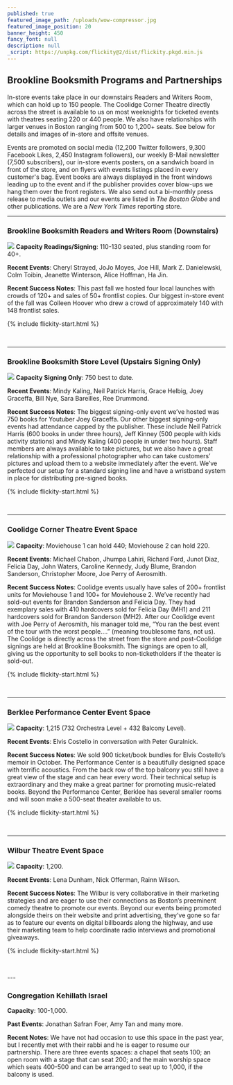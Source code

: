 ```yaml
---
published: true
featured_image_path: /uploads/wow-compressor.jpg
featured_image_position: 20
banner_height: 450
fancy_font: null
description: null
_script: https://unpkg.com/flickity@2/dist/flickity.pkgd.min.js
---
```


## Brookline Booksmith Programs and Partnerships

In-store events take place in our downstairs Readers and Writers Room, which can hold up to 150 people. The Coolidge Corner Theatre directly across the street is available to us on most weeknights for ticketed events with theatres seating 220 or 440 people. We also have relationships with larger venues in Boston ranging from 500 to 1,200+ seats. See below for details and images of in-store and offsite venues.

Events are promoted on social media (12,200 Twitter followers, 9,300 Facebook Likes, 2,450 Instagram followers), our weekly B-Mail newsletter (7,500 subscribers), our in-store events posters, on a sandwich board in front of the store, and on flyers with events listings placed in every customer's bag. Event books are always displayed in the front windows leading up to the event and if the publisher provides cover blow-ups we hang them over the front registers. We also send out a bi-monthly press release to media outlets and our events are listed in *The Boston Globe* and other publications. We are a *New York Times* reporting store.


---

### Brookline Booksmith Readers and Writers Room (Downstairs)

![](http://images.brooklinebooksmith.com/event-venues/Brookline-Booksmith-Downstairs/bb-downstairs-4-compressor.jpg) **Capacity Readings/Signing**: 110-130 seated, plus standing room for 40+.

**Recent Events**: Cheryl Strayed, JoJo Moyes, Joe Hill, Mark Z. Danielewski, Colm Toibin, Jeanette Winterson, Alice Hoffman, Ha Jin.

**Recent Success Notes**: This past fall we hosted four local launches with crowds of 120+ and sales of 50+ frontlist copies. Our biggest in-store event of the fall was Colleen Hoover who drew a crowd of approximately 140 with 148 frontlist sales.


{% include flickity-start.html %}

<img src="http://images.brooklinebooksmith.com/event-venues/Brookline-Booksmith-Downstairs/bb-downstairs-2-compressor.jpg" alt="">
<img src="http://images.brooklinebooksmith.com/event-venues/Brookline-Booksmith-Downstairs/bb-downstairs-3-compressor.jpg" alt="">
<img src="http://images.brooklinebooksmith.com/event-venues/Brookline-Booksmith-Downstairs/bb-downstairs-5-compressor.jpg" alt="">
<img src="http://images.brooklinebooksmith.com/event-venues/Brookline-Booksmith-Downstairs/bb-downstairs-6-compressor.jpg" alt="">
<img src="http://images.brooklinebooksmith.com/event-venues/Brookline-Booksmith-Downstairs/bb-downstairs-7-compressor.jpg" alt="">
<img src="http://images.brooklinebooksmith.com/event-venues/Brookline-Booksmith-Downstairs/bb-downstairs-8-compressor.jpg" alt="">
<img src="http://images.brooklinebooksmith.com/event-venues/Brookline-Booksmith-Downstairs/bb-downstairs-1-compressor.jpg" alt="">


</div>

---

### Brookline Booksmith Store Level (Upstairs Signing Only)

![](http://images.brooklinebooksmith.com/event-venues/Brookline-Booksmith-Upstairs/BB-Upstairs-1-compressor.jpg) **Capacity Signing Only**: 750 best to date.

**Recent Events**: Mindy Kaling, Neil Patrick Harris, Grace Helbig, Joey Graceffa, Bill Nye, Sara Bareilles, Ree Drummond.

**Recent Success Notes**: The biggest signing-only event we’ve hosted was 750 books for Youtuber Joey Graceffa. Our other biggest signing-only events had attendance capped by the publisher. These include Neil Patrick Harris (600 books in under three hours), Jeff Kinney (500 people with kids activity stations) and Mindy Kaling (400 people in under two hours). Staff members are always available to take pictures, but we also have a great relationship with a professional photographer who can take customers’ pictures and upload them to a website immediately after the event. We’ve perfected our setup for a standard signing line and have a wristband system in place for distributing pre-signed books.



{% include flickity-start.html %}

<img src="http://images.brooklinebooksmith.com/event-venues/Brookline-Booksmith-Upstairs/BB-upstairs-2-compressor.jpg" alt=""><img src="http://images.brooklinebooksmith.com/event-venues/Brookline-Booksmith-Upstairs/BB-UPstairs-3-compressor.jpg" alt=""> <img src="http://images.brooklinebooksmith.com/event-venues/Brookline-Booksmith-Upstairs/bb-Upstairs-4-compressor.jpg" alt=""> <img src="http://images.brooklinebooksmith.com/event-venues/Brookline-Booksmith-Upstairs/BB-Upstairs-5-compressor.jpg" alt=""> <img src="http://images.brooklinebooksmith.com/event-venues/Brookline-Booksmith-Upstairs/BB-Upstairs-6-compressor.jpg" alt=""> <img src="http://images.brooklinebooksmith.com/event-venues/Brookline-Booksmith-Upstairs/BB-Upstairs-7-compressor.jpg" alt=""> <img src="http://images.brooklinebooksmith.com/event-venues/Brookline-Booksmith-Upstairs/bb-Upstairs-8-compressor.jpg" alt=""></div>

---

### Coolidge Corner Theatre Event Space

![](http://images.brooklinebooksmith.com/event-venues/Coolidge-Corner-Theatre/Coolidge-Corner-Theatre-1-compressor.jpg) **Capacity**: Moviehouse 1 can hold 440; Moviehouse 2 can hold 220.

**Recent Events**: Michael Chabon, Jhumpa Lahiri, Richard Ford, Junot Diaz, Felicia Day, John Waters, Caroline Kennedy, Judy Blume, Brandon Sanderson, Christopher Moore, Joe Perry of Aerosmith.

**Recent Success Notes**: Coolidge events usually have sales of 200+ frontlist units for Moviehouse 1 and 100+ for Moviehouse 2. We’ve recently had sold-out events for Brandon Sanderson and Felicia Day. They had exemplary sales with 410 hardcovers sold for Felicia Day (MH1) and 211 hardcovers sold for Brandon Sanderson (MH2). After our Coolidge event with Joe Perry of Aerosmith, his manager told me, “You ran the best event of the tour with the worst people….” (meaning troublesome fans, not us). The Coolidge is directly across the street from the store and post-Coolidge signings are held at Brookline Booksmith. The signings are open to all, giving us the opportunity to sell books to non-ticketholders if the theater is sold-out.


{% include flickity-start.html %}

<img src="http://images.brooklinebooksmith.com/event-venues/Coolidge-Corner-Theatre/Coolidge-Corner-Theatre-2-compressor.jpg" alt=""> <img src="http://images.brooklinebooksmith.com/event-venues/Coolidge-Corner-Theatre/Coolidge-Corner-Theatre-3-compressor.jpg" alt=""> <img src="http://images.brooklinebooksmith.com/event-venues/Coolidge-Corner-Theatre/Coolidge-Corner-Theatre-4-compressor.jpg" alt=""> <img src="http://images.brooklinebooksmith.com/event-venues/Coolidge-Corner-Theatre/Coolidge-Corner-Theatre-5-compressor.jpg" alt=""> <img src="http://images.brooklinebooksmith.com/event-venues/Coolidge-Corner-Theatre/Coolidge-Corner-Theatre-6-compressor.jpg" alt="">
</div>

---

### Berklee Performance Center Event Space

![](http://images.brooklinebooksmith.com/event-venues/Berklee/Berklee-1-compressor.jpg) **Capacity**: 1,215 (732 Orchestra Level + 432 Balcony Level).

**Recent Events**: Elvis Costello in conversation with Peter Guralnick.

**Recent Success Notes**: We sold 900 ticket/book bundles for Elvis Costello’s memoir in October. The Performance Center is a beautifully designed space with terrific acoustics. From the back row of the top balcony you still have a great view of the stage and can hear every word. Their technical setup is extraordinary and they make a great partner for promoting music-related books. Beyond the Performance Center, Berklee has several smaller rooms and will soon make a 500-seat theater available to us.


{% include flickity-start.html %}

<img src="http://images.brooklinebooksmith.com/event-venues/Berklee/Berklee-2-compressor.jpg" alt=""> <img src="http://images.brooklinebooksmith.com/event-venues/Berklee/Berklee-3-compressor.jpg" alt=""> <img src="http://images.brooklinebooksmith.com/event-venues/Berklee/berklee-4-compressor.jpg" alt=""> <img src="http://images.brooklinebooksmith.com/event-venues/Berklee/berklee-8-compressor.jpg" alt=""> <img src="http://images.brooklinebooksmith.com/event-venues/Berklee/berklee-7-compressor.jpg" alt=""> <img src="http://images.brooklinebooksmith.com/event-venues/Berklee/berklee-5-compressor.jpg" alt=""> <img src="http://images.brooklinebooksmith.com/event-venues/Berklee/berklee-6-compressor.jpg" alt="">

</div>

---

### Wilbur Theatre Event Space

![](http://images.brooklinebooksmith.com/event-venues/Wilbur-Theater/Wilbur-1-compressor.jpg) **Capacity**: 1,200.

**Recent Events**: Lena Dunham, Nick Offerman, Rainn Wilson.

**Recent Success Notes**: The Wilbur is very collaborative in their marketing strategies and are eager to use their connections as Boston’s preeminent comedy theatre to promote our events. Beyond our events being promoted alongside theirs on their website and print advertising, they’ve gone so far as to feature our events on digital billboards along the highway, and use their marketing team to help coordinate radio interviews and promotional giveaways.

{% include flickity-start.html %}

<img src="http://images.brooklinebooksmith.com/event-venues/Wilbur-Theater/wilbur-3-compressor.jpg" alt=""> <img src="http://images.brooklinebooksmith.com/event-venues/Wilbur-Theater/wilbur-4-compressor.jpg" alt=""> <img src="http://images.brooklinebooksmith.com/event-venues/Wilbur-Theater/Wilbur-2-compressor.jpg" alt="">
</div>
---

### Congregation Kehillath Israel

**Capacity**: 100-1,000.

**Past Events**: Jonathan Safran Foer, Amy Tan and many more.

**Recent Notes**: We have not had occasion to use this space in the past year, but I recently met with their rabbi and he is eager to resume our partnership. There are three events spaces: a chapel that seats 100; an open room with a stage that can seat 200; and the main worship space which seats 400-500 and can be arranged to seat up to 1,000, if the balcony is used.
